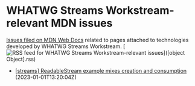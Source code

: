 # WHATWG Streams Workstream-relevant MDN issues

[Issues filed on MDN Web Docs](https://github.com/mdn/content/issues) related to pages attached to technologies developed by WHATWG Streams Workstream. [![RSS feed for WHATWG Streams Workstream-relevant issues](https://www.w3.org/QA/2007/04/feed_icon)]([object Object].rss)

* [[streams] ReadableStream example mixes creation and consumption](https://github.com/mdn/content/issues/23299) (2023-01-01T13:20:04Z)
  
